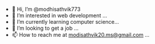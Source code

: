 - 👋 Hi, I’m @modhisathvik773
- 👀 I’m interested in web development ...
- 🌱 I’m currently learning computer science...
- 💞️ I’m looking to get a job ...
- 📫 How to reach me at modisathvik20.ms@gmail.com ...

<!---
modhisathvik773/modhisathvik773 is a ✨ special ✨ repository because its `README.md` (this file) appears on your GitHub profile.
You can click the Preview link to take a look at your changes.
--->
